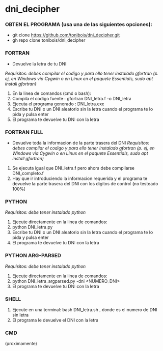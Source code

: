 # dni_decipher

### OBTEN EL PROGRAMA (usa una de las siguientes opciones):
+ git clone https://github.com/tonibois/dni_decipher.git
+ gh repo clone tonibois/dni_decipher

### FORTRAN
+ Devuelve la letra de tu DNI

*Requisitos: debes compilar el codigo y para ello tener instalado gfortran (p. ej, en Windows via Cygwin o en Linux en el paquete Essentials, sudo apt install gfortran)*

1. En la linea de comandos (cmd o bash):
2. Compila el codigo fuente          : gfortran DNI_letra.f -o DNI_letra
3. Ejecuta el programa generado      : DNI_letra.exe
4. Escribe tu DNI o un DNI aleatorio sin la letra cuando el programa te lo pida y pulsa enter
5. El programa te devuelve tu DNI con la letra


### FORTRAN FULL
+ Devuelve toda la informacion de la parte trasera del DNI
*Requisitos: debes compilar el codigo y para ello tener instalado gfortran (p. ej, en Windows via Cygwin o en Linux en el paquete Essentials, sudo apt install gfortran)*

1. Se ejecuta igual que DNI_letra.f pero ahora debe compilarse DNI_completo.f
2. Hay que ir introduciendo la informacion requerida y el programa te devuelve la parte trasera del DNI con los digitos de control (no testeado 100%)


### PYTHON
*Requisitos: debe tener instalado python*

1. Ejecute directamente en la linea de comandos:
2. python DNI_letra.py
3. Escribe tu DNI o un DNI aleatorio sin la letra cuando el programa te lo pida y pulsa enter
4. El programa te devuelve tu DNI con la letra

### PYTHON ARG-PARSED
*Requisitos: debe tener instalado python*

1. Ejecute directamente en la linea de comandos:
2. python DNI_letra_argparsed.py -dni <NUMERO_DNI>
4. El programa te devuelve tu DNI con la letra

### SHELL
1. Ejecute en una terminal: bash DNI_letra.sh <DNI> , donde <DNI> es el numero de DNI sin letra
2. El programa le devuelve el DNI con la letra
  
### CMD
(proximamente)


